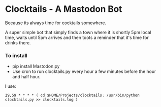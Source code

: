 
# Clocktails - A Mastodon Bot

Because its always time for cocktails somewhere.

A super simple bot that simply finds a town where it is shortly 5pm local time,
waits until 5pm arrives and then toots a reminder that it's time for drinks there.

### To install

- pip install Mastodon.py
- Use cron to run clocktails.py every hour a few minutes before the hour and half hour.

I use:

```
29,59 * * * * ( cd $HOME/Projects/clocktails; /usr/bin/python clocktails.py >> clocktails.log )
```
